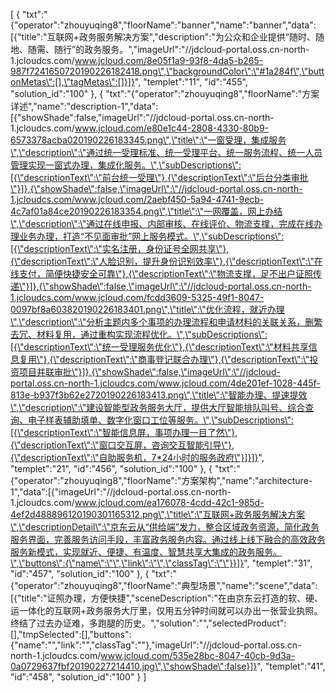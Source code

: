 [
	{
		"txt":"{\"operator\":\"zhouyuqing8\",\"floorName\":\"banner\",\"name\":\"banner\",\"data\":[{\"title\":\"互联网+政务服务解决方案\",\"description\":\"为公众和企业提供“随时、随地、随需、随行”的政务服务。\",\"imageUrl\":\"//jdcloud-portal.oss.cn-north-1.jcloudcs.com/www.jcloud.com/8e05f1a9-93f8-4da5-b265-987f7241650720190226182418.png\",\"backgroundColor\":\"#1a284f\",\"buttonMetas\":[],\"tagMetas\":[]}]}",
		"templet":"11",
		"id":"455",
		"solution_id":"100"
	},
	{
		"txt":"{\"operator\":\"zhouyuqing8\",\"floorName\":\"方案详述\",\"name\":\"description-1\",\"data\":[{\"showShade\":false,\"imageUrl\":\"//jdcloud-portal.oss.cn-north-1.jcloudcs.com/www.jcloud.com/e80e1c44-2808-4330-80b9-6573378acba020190226183345.png\",\"title\":\"一窗受理，集成服务\",\"description\":\"通过统一受理标准、统一受理平台、统一服务流程、统一人员管理实现一窗式办理，集成化服务。\",\"subDescriptions\":[{\"descriptionText\":\"前台统一受理\"},{\"descriptionText\":\"后台分类审批\"}]},{\"showShade\":false,\"imageUrl\":\"//jdcloud-portal.oss.cn-north-1.jcloudcs.com/www.jcloud.com/2aebf450-5a94-4741-9ecb-4c7af01a84ce20190226183354.png\",\"title\":\"一网覆盖，网上办结\",\"description\":\"通过在线申报、内部审核、在线评价、物流支撑，完成在线办理业务办理，打造“不见面审批”网上服务模式。\",\"subDescriptions\":[{\"descriptionText\":\"实名注册，身份证号全网共享\"},{\"descriptionText\":\"人脸识别，提升身份识别效率\"},{\"descriptionText\":\"在线支付，简便快捷安全可靠\"},{\"descriptionText\":\"物流支撑，足不出户证照传递\"}]},{\"showShade\":false,\"imageUrl\":\"//jdcloud-portal.oss.cn-north-1.jcloudcs.com/www.jcloud.com/fcdd3609-5325-49f1-8047-0097bf8a603820190226183401.png\",\"title\":\"优化流程，就近办理\",\"description\":\"分析主题内多个事项的办理流程和申请材料的关联关系，删繁去冗、材料复用，通过重构实现流程优化。\",\"subDescriptions\":[{\"descriptionText\":\"统一受理服务优化\"},{\"descriptionText\":\"材料共享信息复用\"},{\"descriptionText\":\"商事登记联合办理\"},{\"descriptionText\":\"投资项目并联审批\"}]},{\"showShade\":false,\"imageUrl\":\"//jdcloud-portal.oss.cn-north-1.jcloudcs.com/www.jcloud.com/4de201ef-1028-445f-813e-b937f3b62e2720190226183413.png\",\"title\":\"智能办理、提速提效\",\"description\":\"建设智能型政务服务大厅，提供大厅智能排队叫号、综合查询、电子样表辅助填单、数字化窗口工位等服务。\",\"subDescriptions\":[{\"descriptionText\":\"智能信息屏，事项办理一目了然\"},{\"descriptionText\":\"窗口交互屏，咨询交互智能引导\"},{\"descriptionText\":\"自助服务机，7*24小时的服务政府\"}]}]}",
		"templet":"21",
		"id":"456",
		"solution_id":"100"
	},
	{
		"txt":"{\"operator\":\"zhouyuqing8\",\"floorName\":\"方案架构\",\"name\":\"architecture-1\",\"data\":[{\"imageUrl\":\"//jdcloud-portal.oss.cn-north-1.jcloudcs.com/www.jcloud.com/ea176078-4cdd-42c1-985d-4ef2d488896120190301165312.png\",\"title\":\"互联网+政务服务解决方案\",\"descriptionDetail\":\"京东云从“供给端”发力，整合区域政务资源，简化政务服务界面，完善服务访问手段，丰富政务服务内容。通过线上线下融合的高效政务服务新模式，实现就近、便捷、有温度、智慧共享大集成的政务服务。\",\"buttons\":{\"name\":\"\",\"link\":\"\",\"classTag\":\"\"}}]}",
		"templet":"31",
		"id":"457",
		"solution_id":"100"
	},
	{
		"txt":"{\"operator\":\"zhouyuqing8\",\"floorName\":\"典型场景\",\"name\":\"scene\",\"data\":[{\"title\":\"证照办理，方便快捷\",\"sceneDescription\":\"在由京东云打造的软、硬、运一体化的互联网+政务服务大厅里，仅用五分钟时间就可以办出一张营业执照。终结了过去办证难，多跑腿的历史。\",\"solution\":\"\",\"selectedProduct\":[],\"tmpSelected\":[],\"buttons\":{\"name\":\"\",\"link\":\"\",\"classTag\":\"\"},\"imageUrl\":\"//jdcloud-portal.oss.cn-north-1.jcloudcs.com/www.jcloud.com/535e28bc-8047-40cb-9d3a-0a0729637fbf20190227214410.jpg\",\"showShade\":false}]}",
		"templet":"41",
		"id":"458",
		"solution_id":"100"
	}
]